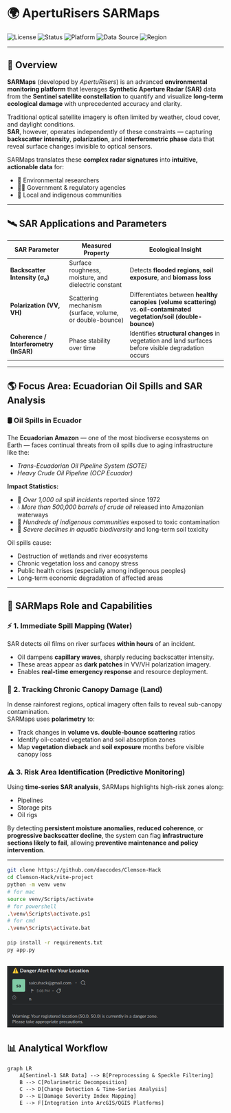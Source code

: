 # 🌍 ApertuRisers SARMaps  
![License](https://img.shields.io/badge/License-MIT-green)
![Status](https://img.shields.io/badge/Status-Active-blue)
![Platform](https://img.shields.io/badge/Platform-Cloud--Native-orange)
![Data Source](https://img.shields.io/badge/Data-Sentinel--1%20SAR-blueviolet)
![Region](https://img.shields.io/badge/Focus-Ecuadorian%20Amazon-green)

---

## 🧩 Overview

**SARMaps** (developed by *ApertuRisers*) is an advanced **environmental monitoring platform** that leverages **Synthetic Aperture Radar (SAR)** data from the **Sentinel satellite constellation** to quantify and visualize **long-term ecological damage** with unprecedented accuracy and clarity.

Traditional optical satellite imagery is often limited by weather, cloud cover, and daylight conditions.  
**SAR**, however, operates independently of these constraints — capturing **backscatter intensity**, **polarization**, and **interferometric phase** data that reveal surface changes invisible to optical sensors.

SARMaps translates these **complex radar signatures** into **intuitive, actionable data** for:
- 🌱 Environmental researchers  
- 🧑‍💼 Government & regulatory agencies  
- 🧭 Local and indigenous communities  

---

## 🛰️ SAR Applications and Parameters

| **SAR Parameter** | **Measured Property** | **Ecological Insight** |
|--------------------|------------------------|------------------------|
| **Backscatter Intensity (σ₀)** | Surface roughness, moisture, and dielectric constant | Detects **flooded regions**, **soil exposure**, and **biomass loss** |
| **Polarization (VV, VH)** | Scattering mechanism (surface, volume, or double-bounce) | Differentiates between **healthy canopies (volume scattering)** vs. **oil-contaminated vegetation/soil (double-bounce)** |
| **Coherence / Interferometry (InSAR)** | Phase stability over time | Identifies **structural changes** in vegetation and land surfaces before visible degradation occurs |

---

## 🌎 Focus Area: Ecuadorian Oil Spills and SAR Analysis

### 🛢️ Oil Spills in Ecuador
The **Ecuadorian Amazon** — one of the most biodiverse ecosystems on Earth — faces continual threats from oil spills due to aging infrastructure like the:
- *Trans-Ecuadorian Oil Pipeline System (SOTE)*  
- *Heavy Crude Oil Pipeline (OCP Ecuador)*  

**Impact Statistics:**
- 🧾 *Over 1,000 oil spill incidents* reported since 1972  
- 💧 *More than 500,000 barrels of crude oil* released into Amazonian waterways  
- 👥 *Hundreds of indigenous communities* exposed to toxic contamination  
- 🐍 *Severe declines in aquatic biodiversity* and long-term soil toxicity

Oil spills cause:
- Destruction of wetlands and river ecosystems  
- Chronic vegetation loss and canopy stress  
- Public health crises (especially among indigenous peoples)  
- Long-term economic degradation of affected areas  

---

## 🧠 SARMaps Role and Capabilities

### ⚡ 1. Immediate Spill Mapping (Water)
SAR detects oil films on river surfaces **within hours** of an incident.  
- Oil dampens **capillary waves**, sharply reducing backscatter intensity.  
- These areas appear as **dark patches** in VV/VH polarization imagery.  
- Enables **real-time emergency response** and resource deployment.

### 🌳 2. Tracking Chronic Canopy Damage (Land)
In dense rainforest regions, optical imagery often fails to reveal sub-canopy contamination.  
SARMaps uses **polarimetry** to:
- Track changes in **volume vs. double-bounce scattering** ratios  
- Identify oil-coated vegetation and soil absorption zones  
- Map **vegetation dieback** and **soil exposure** months before visible canopy loss  

### ⚠️ 3. Risk Area Identification (Predictive Monitoring)
Using **time-series SAR analysis**, SARMaps highlights high-risk zones along:
- Pipelines  
- Storage pits  
- Oil rigs  

By detecting **persistent moisture anomalies**, **reduced coherence**, or **progressive backscatter decline**, the system can flag **infrastructure sections likely to fail**, allowing **preventive maintenance and policy intervention**.

---
```bash
git clone https://github.com/daocodes/Clemson-Hack
cd Clemson-Hack/vite-project
python -m venv venv
# for mac
source venv/Scripts/activate
# for powershell
.\venv\Scripts\activate.ps1
# for cmd
.\venv\Scripts\activate.bat

pip install -r requirements.txt
py app.py
```
![](./alert-email.png)
---

## 📊 Analytical Workflow

```mermaid
graph LR
    A[Sentinel-1 SAR Data] --> B[Preprocessing & Speckle Filtering]
    B --> C[Polarimetric Decomposition]
    C --> D[Change Detection & Time-Series Analysis]
    D --> E[Damage Severity Index Mapping]
    E --> F[Integration into ArcGIS/QGIS Platforms]

